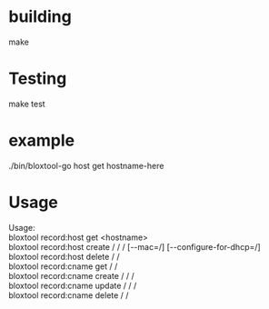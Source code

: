 # building
make

# Testing
make test

# example  
./bin/bloxtool-go host get hostname-here

# Usage  
  Usage:  
    bloxtool record:host get \<hostname\> <view>  
    bloxtool record:host create /<hostname> /<ipv4addrs> /<view> [--mac=/<mac>] [--configure-for-dhcp=/<true>]  
    bloxtool record:host delete /<hostname/> /<view/>  
    bloxtool record:cname get /<alias/> /<view/>  
    bloxtool record:cname create /<alias/> /<cname/> /<view/>  
    bloxtool record:cname update /<alias/> /<cname/> /<view/>  
    bloxtool record:cname delete /<alias/> /<view/>  
